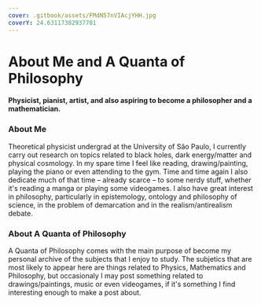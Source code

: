```yaml
---
cover: .gitbook/assets/FMdN57nVIAcjYHH.jpg
coverY: 24.63117382937781
---
```


# About Me and A Quanta of Philosophy

#### Physicist, pianist, artist, and also aspiring to become a philosopher and a mathematician.

### About Me

Theoretical physicist undergrad at the University of São Paulo, I currently carry out research on topics related to black holes, dark energy/matter and physical cosmology. In my spare time I feel like reading, drawing/painting, playing the piano or even attending to the gym. Time and time again I also dedicate much of that time – already scarce – to some nerdy stuff, whether it's reading a manga or playing some videogames. I also have great interest in philosophy, particularly in epistemology, ontology and philosophy of science, in the problem of demarcation and in the realism/antirealism debate.

### About A Quanta of Philosophy

A Quanta of Philosophy comes with the main purpose of become my personal archive of the subjects that I enjoy to study. The subjetics that are most likely to appear here are things related to Physics, Mathematics and Philosophy, but occasionaly I may post something related to drawings/paintings, music or even videogames, if it's something I find interesting enough to make a post about.&#x20;
